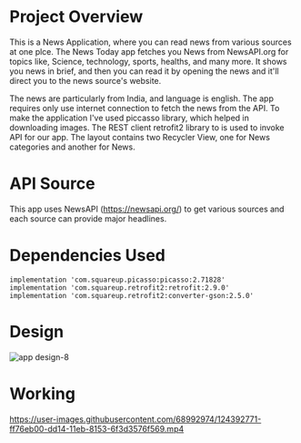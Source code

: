# Project Overview
This is a News Application, where you can read news from various sources at one plce. The News Today app fetches you News from NewsAPI.org for topics like, Science, technology, sports, healths, and many more. It shows you news in brief, and then you can read it by opening the news and it'll direct you to the news source's website.

The news are particularly from India, and language is english. The app requires only use internet connection to fetch the news from the API. 
To make the application I've used piccasso library, which helped in downloading images. The REST client retrofit2 library to is used to invoke API for our app.
The layout contains two Recycler View, one for News categories and another for News.

# API Source 
This app uses NewsAPI (https://newsapi.org/) to get various sources and each source can provide major headlines.

# Dependencies Used
    implementation 'com.squareup.picasso:picasso:2.71828'
    implementation 'com.squareup.retrofit2:retrofit:2.9.0'
    implementation 'com.squareup.retrofit2:converter-gson:2.5.0'
    
# Design

![app design-8](https://user-images.githubusercontent.com/68992974/124392175-d9038080-dd11-11eb-835b-482fad540b6d.png)

# Working

https://user-images.githubusercontent.com/68992974/124392771-ff76eb00-dd14-11eb-8153-6f3d3576f569.mp4



